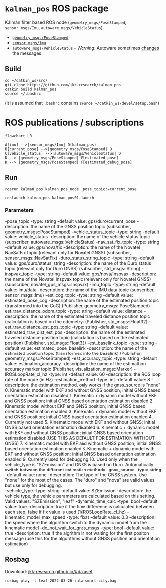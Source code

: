 # `kalman_pos` ROS package 

Kálmán filter based ROS node (`geometry_msgs/PoseStamped`, `sensor_msgs/Imu`, `autoware_msgs/VehicleStatus`)
- [`geometry_msgs/PoseStamped`](http://docs.ros.org/en/melodic/api/geometry_msgs/html/msg/PoseStamped.html)
- [`sensor_msgs/Imu`](http://docs.ros.org/en/melodic/api/sensor_msgs/html/msg/Imu.html)
- `autoware_msgs/VehicleStatus` - *Warning*: Autoware sometimes [changes](https://gitlab.com/autowarefoundation/autoware.ai/messages/-/merge_requests/16/diffs?commit_id=234ad070a92063b64ea8df792b46b59fefd5fe1f) the messages.

## Build

```
cd ~/catkin_ws/src/
git clone https://github.com/jkk-research/kalman_pos
catkin build kalman_pos
source ~/.bashrc
```
(it is assumed that `.bashrc` contains `source ~/catkin_ws/devel/setup.bash`)

# ROS publications / subscriptions

```mermaid
flowchart LR

A[imu] -->|sensor_msgs/Imu| D(kalman_pos)
B[current_pose] -->|geometry_msgs/PoseStamped| D
C[vehicle_status] -->|autoware_msgs/VehicleStatus| D
D --> |geometry_msgs/PoseStamped| E[estimated_pose]
D --> |geometry_msgs/PoseStamped| F[estimated_debug_pose]
```

## Run

```
rosrun kalman_pos kalman_pos_node _pose_topic:=current_pose
```

```
roslaunch kalman_pos kalman_pos01.launch
```

### Parameters
-pose_topic
  -type: string
  -default value: gps/duro/current_pose
  -description: the name of the GNSS position topic (subscriber, geometry_msgs::PoseStamped)
-vehicle_status_topic
  -type: string 
  -default value: vehicle_status
  -description: the name of the vehicle status topic (subscriber, autoware_msgs::VehicleStatus)
-nav_sat_fix_topic
  -type: string 
  -default value: gps/nova/fix
  -description: the name of the Novatel NavSatFix topic (relevant only for Novatel GNSS) (subscriber, sensor_msgs::NavSatFix)
-duro_status_string_topic 
  -type: string 
  -default value: gps/duro/status_string
  -description: the name of the Duro status topic (relevant only for Duro GNSS) (subscriber, std_msgs::String)
-inspvax_topic 
  -type: string 
  -default value: gps/nova/inspvax
  -description: the name of the Novatel Inspvax topic (relevant only for Novatel GNSS) (subscriber, novatel_gps_msgs::Inspvax)
-imu_topic 
  -type: string 
  -default value: imu/data
  -description: the name of the IMU data topic (subscriber, sensor_msgs::Imu)
-est_cog_topic 
  -type: string 
  -default value: estimated_pose_cog
  -description: the name of the estimated position topic (transformed into the CoG) (Publisher, geometry_msgs::PoseStamped)
-est_trav_distance_odom_topic 
  -type: string 
  -default value: distance
  -description: the name of the estimated traveled distance position topic (calculation is based on the odemetry) (Publisher, std_msgs::Float32)
-est_trav_distance_est_pos_topic 
  -type: string 
  -default value: estimated_trav_dist_est_pos
  -description: the name of the estimated traveled distance position topic (calculation is based on the estimated position) (Publisher, std_msgs::Float32)
-est_baselink_topic 
  -type: string 
  -default value: estimated_pose_baselink
  -description: the name of the estimated position topic (transformed into the baselink) (Publisher, geometry_msgs::PoseStamped)
-est_accuracy_topic 
  -type: string 
  -default value: estimation_accuracy
  -description: the name of the estimattion accuracy marker topic (Publisher, visualization_msgs::Marker)
-lROSLoopRate_cl_hz 
  -type: int 
  -default value: 60
  -description: the ROS loop rate of the node (in Hz) 
-estimation_method 
  -type: int 
  -default value: 8
  -description: the estimation method, only works if the gnss_source is "none"
    0. Kinematic model with EKF and without GNSS position; initial GNSS based orientation estimation disabled
    1. Kinematic + dynamic model without EKF and GNSS position; initial GNSS based orientation estimation disabled
    2. Kinematic model without EKF and GNSS position; initial GNSS based orientation estimation enabled
    3. Kinematic + dynamic model without EKF and GNSS position; initial GNSS based orientation estimation enabled
    4. Currently not used
    5. Kinematic model with EKF and without GNSS; initial GNSS based orientation estimation disabled
    6. Kinematic + dynamic model with EKF and without GNSS position; initial GNSS based orientation estimation disabled (USE THIS AS DEFAULT FOR ESTIMATION WITHOUT GNSS)
    7. Kinematic model with EKF and without GNSS position; initial GNSS based orientation estimation enabled
    8. Kinematic + dynamic model with EKF and without GNSS position; initial GNSS based orientation estimation enabled 
    9. Currently used for debugging
    10. Used only when the vehicle_type is "SZEmission" and GNSS is based on Duro. Automatically switch between the different estimation methods
-gnss_source 
  -type: string 
  -default value: none
  -description: The type of the GNSS system. Use "none" for the most of the cases. The "duro" and "nova" are valid values but use only for debugging.  
-vehicle_type 
  -type: string 
  -default value: SZEmission
  -description: the vehicle type, the vehicle parameters are calculated based on this setting. Valid values: "SZEmission", "leaf"
-dynamic_time_calc 
  -type: bool 
  -default value: true
  -description: true if the time difference is calculated between each step, false if fix value is used (1/lROSLoopRate_cl_hz)
-kinematic_model_max_speed 
  -type: float 
  -default value: 0.3
  -description: the speed where the algorithm switch to the dynamic model from the kinematic model
-do_not_wait_for_gnss_msgs 
  -type: bool 
  -default value: true
  -description: true if the algrithm in not waiting for the first positon message (use this for the algorithms without GNSS position and orientation estimation)

## Rosbag

Download: [jkk-research.github.io/#dataset](https://jkk-research.github.io/#dataset)

```
rosbag play -l leaf-2022-03-26-zala-smart-city.bag
```


